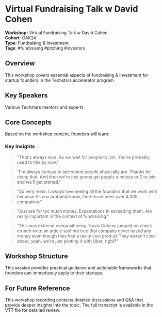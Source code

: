 # Virtual Fundraising Talk w  David Cohen

**Workshop:** Virtual Fundraising Talk w  David Cohen  
**Cohort:** OAK24  
**Type:** Fundraising & Investment  
**Tags:** #fundraising #pitching #investors

## Overview

This workshop covers essential aspects of fundraising & investment for startup founders in the Techstars accelerator program.

## Key Speakers

Various Techstars mentors and experts

## Core Concepts

Based on the workshop content, founders will learn:


### Key Insights

> "That's always nice. As we wait for people to join. You're probably used to this by now."

> "I'm always curious to see where people physically are. Thanks for doing that. And then we're just gonna get people a minute or 2 to join and we'll get started."

> "So very meta. I always love seeing all the founders that we work with because As you probably know, there have been over 4,000 companies."

> "Just ask for too much money. Expectations in exceeding them. Are really important in the context of fundraising."

> "This was extreme overpositioning Travis Colonic jumped on check crunch write an article said not true that company never raised any money even though they had a really cool product They weren't clear about, yeah, we're just piloting it with Uber, right?"


## Workshop Structure

This session provides practical guidance and actionable frameworks that founders can immediately apply to their startups.

## For Future Reference

This workshop recording contains detailed discussions and Q&A that provide deeper insights into the topic. The full transcript is available in the VTT file for detailed review.
